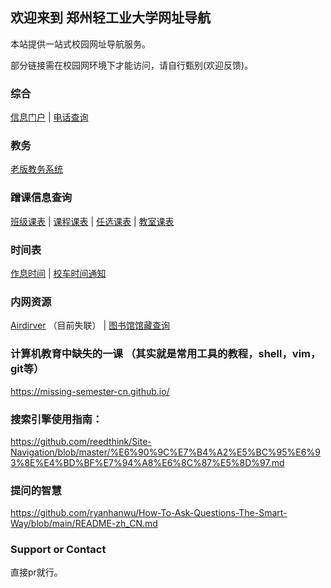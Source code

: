 ## 欢迎来到 郑州轻工业大学网址导航

本站提供一站式校园网址导航服务。

部分链接需在校园网环境下才能访问，请自行甄别(欢迎反馈)。

### 综合

[信息门户](http://campus.zzuli.edu.cn)
|
[电话查询](http://info.zzuli.edu.cn/2614/list.htm)

### 教务

[老版教务系统](http://jwcs.zzuli.edu.cn/jwweb/)

### 蹭课信息查询

[班级课表](http://jwcs.zzuli.edu.cn/jwweb/ZNPK/KBFB_ClassSel.aspx)
|
[课程课表](http://jwcs.zzuli.edu.cn/jwweb/ZNPK/KBFB_LessonSel.aspx)
|
[任选课表](http://jwcs.zzuli.edu.cn/jwweb/ZNPK/KBFB_RXKBSel.aspx)
|
[教室课表](http://jwcs.zzuli.edu.cn/jwweb/ZNPK/KBFB_RoomSel.aspx)

### 时间表

[作息时间](http://jwcs.zzuli.edu.cn/jwweb/_data/index_ZXSJ.aspx)
|
[校车时间通知](http://info.zzuli.edu.cn/2619/list.htm?tdsourcetag=s_pctim_aiomsg)

### 内网资源

[Airdirver](http://172.20.152.44:23333/) （目前失联）
|
[图书馆馆藏查询](http://gccx.zzuli.edu.cn:8091/sms/opac/search/showiphoneSearch.action)

### 计算机教育中缺失的一课 （其实就是常用工具的教程，shell，vim，git等）
https://missing-semester-cn.github.io/

### 搜索引擎使用指南：
https://github.com/reedthink/Site-Navigation/blob/master/%E6%90%9C%E7%B4%A2%E5%BC%95%E6%93%8E%E4%BD%BF%E7%94%A8%E6%8C%87%E5%8D%97.md

### 提问的智慧
https://github.com/ryanhanwu/How-To-Ask-Questions-The-Smart-Way/blob/main/README-zh_CN.md

### Support or Contact

直接pr就行。
